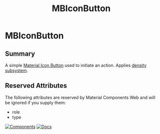 ﻿---
uid: C.MBIconButton
title: MBIconButton
---
# MBIconButton

## Summary

A simple [Material Icon Button](https://material-web.dev/components/icon-button/) used to initiate an action. Applies [density subsystem](xref:A.Density).

## Reserved Attributes

The following attributes are reserved by Material Components Web and will be ignored if you supply them:

- role
- type

[![Components](https://img.shields.io/static/v1?label=Components&message=Core&color=blue)](xref:A.CoreComponents)
[![Docs](https://img.shields.io/static/v1?label=API%20Documentation&message=MBIconButton&color=brightgreen)](xref:Material.Blazor.MBIconButton)
